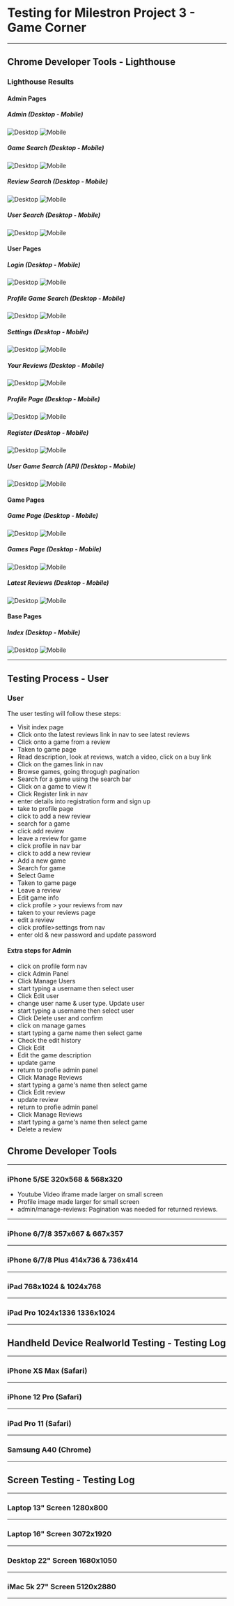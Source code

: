 # Testing for Milestron Project 3 - Game Corner
---

## Chrome Developer Tools - Lighthouse

### Lighthouse Results
#### Admin Pages
##### Admin (Desktop - Mobile)
![Desktop](images/lighthouse-tests/admin/admin_desktop.png)
![Mobile](images/lighthouse-tests/admin/admin_mobile.png)
##### Game Search (Desktop - Mobile)
![Desktop](images/lighthouse-tests/admin/admin_game-search_desktop.png)
![Mobile](images/lighthouse-tests/admin/admin_game-search_mobile.png)
##### Review Search (Desktop - Mobile)
![Desktop](images/lighthouse-tests/admin/admin_review-search_desktop.png)
![Mobile](images/lighthouse-tests/admin/admin_review-search_mobile.png)
##### User Search (Desktop - Mobile)
![Desktop](images/lighthouse-tests/admin/admin_user-search_desktop.png)
![Mobile](images/lighthouse-tests/admin/admin_user-search_mobile.png)

#### User Pages
##### Login (Desktop - Mobile)
![Desktop](images/lighthouse-tests/users/login_desktop.png)
![Mobile](images/lighthouse-tests/users/login_mobile.png)
##### Profile Game Search (Desktop - Mobile)
![Desktop](images/lighthouse-tests/users/profile_game-search_desktop.png)
![Mobile](images/lighthouse-tests/users/profile_game-search_mobile.png)
##### Settings (Desktop - Mobile)
![Desktop](images/lighthouse-tests/users/profile_settings_desktop.png)
![Mobile](images/lighthouse-tests/users/profile_settings_mobile.png)
##### Your Reviews (Desktop - Mobile)
![Desktop](images/lighthouse-tests/users/profile_your-reviews_desktop.png)
![Mobile](images/lighthouse-tests/users/profile_your-reviews_mobile.png)
##### Profile Page (Desktop - Mobile)
![Desktop](images/lighthouse-tests/users/profile-page_desktop.png)
![Mobile](images/lighthouse-tests/users/profile-page_mobile.png)
##### Register (Desktop - Mobile)
![Desktop](images/lighthouse-tests/users/register_desktop.png)
![Mobile](images/lighthouse-tests/users/register_mobile.png)
##### User Game Search (API) (Desktop - Mobile)
![Desktop](images/lighthouse-tests/users/user_game-search_desktop.png)
![Mobile](images/lighthouse-tests/users/user_game-search_mobile.png)


#### Game Pages
##### Game Page (Desktop - Mobile)
![Desktop](images/lighthouse-tests/games/game_desktop.png)
![Mobile](images/lighthouse-tests/games/game_mobile.png)
##### Games Page (Desktop - Mobile)
![Desktop](images/lighthouse-tests/games/games_desktop.png)
![Mobile](images/lighthouse-tests/games/games_mobile.png)
##### Latest Reviews (Desktop - Mobile)
![Desktop](images/lighthouse-tests/games/latest-reviews_desktop.png)
![Mobile](images/lighthouse-tests/games/latest-reviews_mobile.png)
#### Base Pages
##### Index (Desktop - Mobile)
![Desktop](images/lighthouse-tests/base/index_desktop.png)
![Mobile](images/lighthouse-tests/base/index_mobile.png)


---

## Testing Process - User

### User
The user testing will follow these steps:
- Visit index page
- Click onto the latest reviews link in nav to see latest reviews
- Click onto a game from a review
- Taken to game page
- Read description, look at reviews, watch a video, click on a buy link
- Click on the games link in nav
- Browse games, going throgugh pagination
- Search for a game using the search bar
- Click on a game to view it
- Click Register link in nav
- enter details into registration form and sign up
- take to profile page
- click to add a new review
- search for a game
- click add review
- leave a review for game
- click profile in nav bar
- click to add a new review
- Add a new game
- Search for game
- Select Game
- Taken to game page
- Leave a review
- Edit game info
- click profile > your reviews from nav
- taken to your reviews page
- edit a review
- click profile>settings from nav
- enter old & new password and update password
#### Extra steps for Admin
- click on profile form nav
- click Admin Panel
- Click Manage Users
- start typing a username then select user
- Click Edit user
- change user name & user type. Update user
- start typing a username then select user
- Click Delete user and confirm
- click on manage games
- start typing a game name then select game
- Check the edit history
- Click Edit
- Edit the game description
- update game 
- return to profie admin panel
- Click Manage Reviews
- start typing a game's name then select game
- Click Edit review
- update review
- return to profie admin panel
- Click Manage Reviews
- start typing a game's name then select game
- Delete a review

## Chrome Developer Tools

---
### iPhone 5/SE 320x568 & 568x320

- Youtube Video iframe made larger on small screen
- Profile image made larger for small screen
- admin/manage-reviews: Pagination was needed for returned reviews.


---
### iPhone 6/7/8 357x667 & 667x357



---
### iPhone 6/7/8 Plus 414x736 & 736x414



---
### iPad 768x1024 & 1024x768


---
### iPad Pro 1024x1336 1336x1024


---
## Handheld Device Realworld Testing - Testing Log
---
### iPhone XS Max (Safari)


---
### iPhone 12 Pro (Safari)


---
### iPad Pro 11 (Safari)


---
### Samsung A40 (Chrome)


---
## Screen Testing - Testing Log
---
### Laptop 13" Screen 1280x800


---
### Laptop 16" Screen 3072x1920


---
### Desktop 22" Screen 1680x1050


---
### iMac 5k 27" Screen 5120x2880


---
